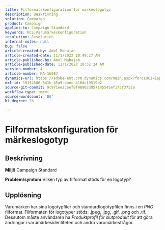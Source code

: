 ```yaml
---
title: Filformatskonfiguration för märkeslogotyp
description: Beskrivning
solution: Campaign
product: Campaign
applies-to: Campaign Standard
keywords: KCS,Varumärkeskonfiguration
resolution: Resolution
internal-notes: null
bug: false
article-created-by: Amol Mahajan
article-created-date: 11/1/2022 10:49:27 AM
article-published-by: Amol Mahajan
article-published-date: 11/1/2022 10:52:24 AM
version-number: 4
article-number: KA-16087
dynamics-url: https://adobe-ent.crm.dynamics.com/main.aspx?forceUCI=1&pagetype=entityrecord&etn=knowledgearticle&id=37eab4d6-d259-ed11-9561-6045bd006a22
exl-id: 191f4606-541b-45a9-baec-416dc10519e2
source-git-commit: 9c971ee2ceef8f48902d857145545ef173f3752a
workflow-type: tm+mt
source-wordcount: '80'
ht-degree: 2%

---
```


# Filformatskonfiguration för märkeslogotyp

## Beskrivning

<b>Miljö</b>
Campaign Standard


<b>Problem/symtom</b>
Vilken typ av filformat stöds för en logotyp?


## Upplösning


Varumärken har sina logotypfiler och standardlogotypfilen finns i en *PNG* filformat. Filformaten för logotyper stöds: .jpeg, .jpg, .gif, .png och .tif.  Dessutom måste användaren ha *Produktprofil för slutprodukt* för att göra ändringar i varumärkesidentiteten och andra varumärkesfrågor.
